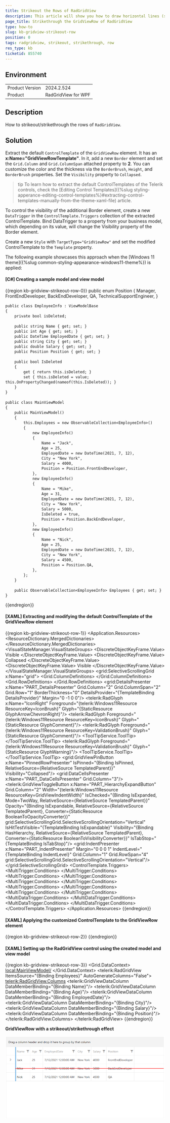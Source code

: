 ```yaml
---
title: Strikeout the Rows of RadGridView
description: This article will show you how to draw horizontal lines (strikeout/strikethrough) accross the RadGridView rows.
page_title: Strikethrough the GridViewRow of RadGridView
type: how-to
slug: kb-gridview-strikeout-row
position: 0
tags: radgridview, strikeout, strikethrough, row
res_type: kb
ticketid: 855740
---
```


## Environment
<table>
	<tbody>
		<tr>
			<td>Product Version</td>
			<td>2024.2.524</td>
		</tr>
		<tr>
			<td>Product</td>
			<td>RadGridView for WPF</td>
		</tr>
	</tbody>
</table>

## Description

How to strikeout/strikethrough the rows of `RadGridView`.

## Solution

Extract the default `ControlTemplate` of the `GridViewRow` element. It has an __x:Name="GridViewRowTemplate"__. In it, add a new `Border` element and set the `Grid.Column` and `Grid.ColumnSpan` attached property to __2__. You can customize the color and the thickness via the `BorderBrush`, `Height`, and `BorderBrush` properties. Set the `Visibility` property to `Collapsed`. 

>tip To learn how to extract the default ControlTemplates of the Telerik controls, check the [Editing Control Templates]({%slug styling-apperance-editing-control-templates%}#extracting-control-templates-manually-from-the-theme-xaml-file) article.

To control the visibility of the additional Border element, create a new `DataTrigger` in the `ControlTemplate.Triggers` collection of the extracted ControlTemplate. Bind DataTrigger to a property from your business model, which depending on its value, will change the Visibility property of the Border element.

Create a new `Style` with `TargetType="GridViewRow"` and set the modified ControlTemplate to the `Template` property.

The following example showcases this approach when the [Windows 11 theme]({%slug common-styling-appearance-windows11-theme%}) is applied:

#### __[C#] Creating a sample model and view model__
{{region kb-gridview-strikeout-row-0}}
    public enum Position
    {
        Manager,
        FrontEndDeveloper,
        BackEndDeveloper,
        QA,
        TechnicalSupportEngineer,
    }

    public class EmployeeInfo : ViewModelBase
    {
        private bool isDeleted;

        public string Name { get; set; }
        public int Age { get; set; }
        public DateTime EmployedDate { get; set; }
        public string City { get; set; }
        public double Salary { get; set; }
        public Position Position { get; set; }

        public bool IsDeleted
        {
            get { return this.isDeleted; }
            set { this.isDeleted = value; this.OnPropertyChanged(nameof(this.IsDeleted)); }
        }
    }

    public class MainViewModel
    {
        public MainViewModel()
        {
            this.Employees = new ObservableCollection<EmployeeInfo>()
            {
                new EmployeeInfo()
                {
                    Name = "Jack",
                    Age = 25,
                    EmployedDate = new DateTime(2021, 7, 12),
                    City = "New York",
                    Salary = 4000,
                    Position = Position.FrontEndDeveloper,
                },
                new EmployeeInfo()
                {
                    Name = "Mike",
                    Age = 31,
                    EmployedDate = new DateTime(2021, 7, 12),
                    City = "New York",
                    Salary = 5000,
                    IsDeleted = true,
                    Position = Position.BackEndDeveloper,
                },
                new EmployeeInfo()
                {
                    Name = "Nick",
                    Age = 25,
                    EmployedDate = new DateTime(2021, 7, 12),
                    City = "New York",
                    Salary = 4500,
                    Position = Position.QA,
                },
            };
        }

        public ObservableCollection<EmployeeInfo> Employees { get; set; }
    }
{{endregion}}

#### __[XAML] Extracting and modifying the default ControlTemplate of the GridViewRow element__
{{region kb-gridview-strikeout-row-1}}
    <Application x:Class="GridViewStrikeoutRow.App"
                 xmlns="http://schemas.microsoft.com/winfx/2006/xaml/presentation"
                 xmlns:x="http://schemas.microsoft.com/winfx/2006/xaml"
                 xmlns:grid="clr-namespace:Telerik.Windows.Controls.GridView;assembly=Telerik.Windows.Controls.GridView"
                 xmlns:telerik="http://schemas.telerik.com/2008/xaml/presentation"
                 StartupUri="MainWindow.xaml">
        <Application.Resources>
            <ResourceDictionary>
                <ResourceDictionary.MergedDictionaries>
                    <ResourceDictionary Source="/Telerik.Windows.Themes.Windows11;component/Themes/System.Windows.xaml"/>
                    <ResourceDictionary Source="/Telerik.Windows.Themes.Windows11;component/Themes/Telerik.Windows.Controls.xaml"/>
                    <ResourceDictionary Source="/Telerik.Windows.Themes.Windows11;component/Themes/Telerik.Windows.Controls.GridView.xaml"/>
                    <ResourceDictionary Source="/Telerik.Windows.Themes.Windows11;component/Themes/Telerik.Windows.Controls.Input.xaml"/>
                </ResourceDictionary.MergedDictionaries>
                <ControlTemplate x:Key="CustomGridViewRowTemplate" TargetType="grid:GridViewRow">
                    <Border BorderBrush="{TemplateBinding BorderBrush}" BorderThickness="{TemplateBinding BorderThickness}">
                        <VisualStateManager.VisualStateGroups>
                            <VisualStateGroup x:Name="SelectionStates">
                                <VisualState x:Name="Unselected"/>
                                <VisualState x:Name="SelectedUnfocused">
                                    <Storyboard>
                                        <ObjectAnimationUsingKeyFrames Duration="0" Storyboard.TargetName="Background_Selected_Unfocused" Storyboard.TargetProperty="Visibility">
                                            <DiscreteObjectKeyFrame KeyTime="0">
                                                <DiscreteObjectKeyFrame.Value>
                                                    <Visibility>Visible</Visibility>
                                                </DiscreteObjectKeyFrame.Value>
                                            </DiscreteObjectKeyFrame>
                                        </ObjectAnimationUsingKeyFrames>
                                        <ObjectAnimationUsingKeyFrames Duration="0" Storyboard.TargetName="Background_Selected" Storyboard.TargetProperty="Visibility">
                                            <DiscreteObjectKeyFrame KeyTime="0">
                                                <DiscreteObjectKeyFrame.Value>
                                                    <Visibility>Collapsed</Visibility>
                                                </DiscreteObjectKeyFrame.Value>
                                            </DiscreteObjectKeyFrame>
                                        </ObjectAnimationUsingKeyFrames>
                                    </Storyboard>
                                </VisualState>
                                <VisualState x:Name="Selected">
                                    <Storyboard>
                                        <ObjectAnimationUsingKeyFrames Duration="0" Storyboard.TargetName="Background_Selected" Storyboard.TargetProperty="Visibility">
                                            <DiscreteObjectKeyFrame KeyTime="0">
                                                <DiscreteObjectKeyFrame.Value>
                                                    <Visibility>Visible</Visibility>
                                                </DiscreteObjectKeyFrame.Value>
                                            </DiscreteObjectKeyFrame>
                                        </ObjectAnimationUsingKeyFrames>
                                    </Storyboard>
                                </VisualState>
                            </VisualStateGroup>
                        </VisualStateManager.VisualStateGroups>
                        <grid:SelectiveScrollingGrid x:Name="grid">
                            <Grid.ColumnDefinitions>
                                <ColumnDefinition Width="Auto"/>
                                <ColumnDefinition Width="Auto"/>
                                <ColumnDefinition Width="Auto"/>
                                <ColumnDefinition/>
                            </Grid.ColumnDefinitions>
                            <Grid.RowDefinitions>
                                <RowDefinition/>
                                <RowDefinition Height="Auto"/>
                                <RowDefinition Height="Auto"/>
                            </Grid.RowDefinitions>
                            <Border x:Name="Background_Main"
                                    Grid.Column="2"
                                    Grid.ColumnSpan="2"
                                    Background="{TemplateBinding Background}"
                                    BorderBrush="{TemplateBinding BorderBrush}"
                                    BorderThickness="{Binding HorizontalGridLinesWidth, RelativeSource={RelativeSource TemplatedParent}, Converter={StaticResource GridLineWidthToThicknessConverter},  ConverterParameter=Bottom}"
                                    Padding="{TemplateBinding Padding}"
                                    Margin="{TemplateBinding Margin}"
                                    VerticalAlignment="{TemplateBinding VerticalContentAlignment}"/>
                            <grid:DetailsPresenter x:Name="PART_DetailsPresenter"
                                                   Grid.Column="2"
                                                   Grid.ColumnSpan="2"
                                                   Grid.Row="1"
                                                   BorderThickness="0"
                                                   DetailsProvider="{TemplateBinding DetailsProvider}"
                                                   Margin="0 -1 0 0"/>
                            <ContentPresenter x:Name="PART_HierarchyChildPresenter"
                                              Grid.Column="2"
                                              Grid.ColumnSpan="2"
                                              Grid.Row="2"
                                              grid:SelectiveScrollingGrid.SelectiveScrollingClip="True"
                                              Margin="0 -1 0 0"
                                              Visibility="{Binding IsExpanded, RelativeSource={RelativeSource TemplatedParent}, Converter={StaticResource BooleanToVisibilityConverter}}"/>
                            <Border
                                    Grid.RowSpan="3"
                                    Width="{telerik:Windows11Resource ResourceKey=GridViewIndentWidth}"
                                    Background="{TemplateBinding Background}"
                                    Visibility="{TemplateBinding RowIndicatorVisibility}"
                                    grid:SelectiveScrollingGrid.SelectiveScrollingOrientation="Vertical"/>
                            <Border x:Name="PART_RowBorder"
                                    Grid.ColumnSpan="4"
                                    Grid.RowSpan="3"
                                    BorderBrush="{TemplateBinding HorizontalGridLinesBrush}"
                                    BorderThickness="{Binding HorizontalGridLinesWidth, RelativeSource={RelativeSource TemplatedParent}, Converter={StaticResource GridLineWidthToThicknessConverter},  ConverterParameter=Bottom}"/>
                            <Border x:Name="Background_Over" Grid.ColumnSpan="4" Background="{TemplateBinding MouseOverBackground}" Visibility="Collapsed" Margin="0 0 0 1"/>
                            <Border x:Name="Background_Selected_Unfocused"
                                    Grid.ColumnSpan="4"
                                    Background="{telerik:Windows11Resource ResourceKey=SelectedUnfocusedBrush}"
                                    Visibility="Collapsed"
                                    Margin="0 0 0 1"/>
                            <Border x:Name="Background_Selected" Grid.ColumnSpan="4" Background="{TemplateBinding SelectedBackground}" Visibility="Collapsed" Margin="0 0 0 1"/>
                            <Border x:Name="PART_IndicatorPresenter"
                                    Grid.RowSpan="3"
                                    Width="{telerik:Windows11Resource ResourceKey=GridViewIndentWidth}"
                                    Background="Transparent"
                                    BorderBrush="{TemplateBinding BorderBrush}"
                                    BorderThickness="0 0 1 1"
                                    VerticalAlignment="Stretch"
                                    Visibility="{TemplateBinding RowIndicatorVisibility}"
                                    grid:SelectiveScrollingGrid.SelectiveScrollingOrientation="Vertical">
                                <Grid>
                                    <Grid x:Name="GridIndicatorPresenter">
                                        <Grid x:Name="NavigatorIndicator" HorizontalAlignment="Center" VerticalAlignment="Center" Visibility="Collapsed">
                                            <telerik:RadGlyph x:Name="IconRight" Foreground="{telerik:Windows11Resource ResourceKey=IconBrush}" Glyph="{StaticResource GlyphArrowChevronRight}"/>
                                        </Grid>
                                        <Grid x:Name="EditIndicator" HorizontalAlignment="Center" VerticalAlignment="Center" Visibility="Collapsed">
                                            <telerik:RadGlyph Foreground="{telerik:Windows11Resource ResourceKey=IconBrush}" Glyph="{StaticResource GlyphComment}"/>
                                        </Grid>
                                        <Grid x:Name="InvalidEditableIndicator" Width="16" Height="16" HorizontalAlignment="Center" VerticalAlignment="Center" Visibility="Collapsed">
                                            <telerik:RadGlyph Foreground="{telerik:Windows11Resource ResourceKey=ValidationBrush}" Glyph="{StaticResource GlyphComment}"/>
                                            <ToolTipService.ToolTip>
                                                <ToolTip Placement="Bottom" Content="{TemplateBinding Errors}" Template="{StaticResource GridViewValidationToolTipTemplate}"/>
                                            </ToolTipService.ToolTip>
                                        </Grid>
                                        <Grid x:Name="ErrorIndicator" Width="16" Height="16" HorizontalAlignment="Center" VerticalAlignment="Center" Visibility="Collapsed">
                                            <telerik:RadGlyph Foreground="{telerik:Windows11Resource ResourceKey=ValidationBrush}" Glyph="{StaticResource GlyphWarning}"/>
                                            <ToolTipService.ToolTip>
                                                <ToolTip Placement="Bottom" Content="{TemplateBinding Errors}" Template="{StaticResource GridViewValidationToolTipTemplate}"/>
                                            </ToolTipService.ToolTip>
                                        </Grid>
                                        <Thumb x:Name="PART_RowResizer" Style="{StaticResource RowGripperStyle}"/>
                                    </Grid>
                                    <grid:GridViewPinButton x:Name="PinnedRowPresenter" IsPinned="{Binding IsPinned, RelativeSource={RelativeSource TemplatedParent}}" Visibility="Collapsed"/>
                                </Grid>
                            </Border>
                            <!--Additional Border element that will be used in the DataTrigger to apply a strikeout/strikethrough effect-->
                            <Border x:Name="Background_Strikeout" BorderBrush="Red" BorderThickness="2" Grid.Column="2" Grid.ColumnSpan="2" Height="2" Visibility="Collapsed" Panel.ZIndex="1"/>
                            <grid:DataCellsPresenter x:Name="PART_DataCellsPresenter" Grid.Column="3"/>
                            <telerik:GridViewToggleButton x:Name="PART_HierarchyExpandButton"
                                                          Grid.Column="2"
                                                          Width="{telerik:Windows11Resource ResourceKey=GridViewIndentWidth}"
                                                          IsChecked="{Binding IsExpanded, Mode=TwoWay, RelativeSource={RelativeSource TemplatedParent}}"
                                                          Opacity="{Binding IsExpandable, RelativeSource={RelativeSource TemplatedParent}, Converter={StaticResource BooleanToOpacityConverter}}"
                                                          grid:SelectiveScrollingGrid.SelectiveScrollingOrientation="Vertical"
                                                          IsHitTestVisible="{TemplateBinding IsExpandable}"
                                                          Visibility="{Binding HasHierarchy, RelativeSource={RelativeSource TemplatedParent}, Converter={StaticResource BooleanToVisibilityConverter}}"
                                                          IsTabStop="{TemplateBinding IsTabStop}"/>
                            <grid:IndentPresenter x:Name="PART_IndentPresenter"
                                                  Margin="0 0 0 1"
                                                  IndentLevel="{TemplateBinding IndentLevel}"
                                                  Grid.Column="1"
                                                  Grid.RowSpan="4"
                                                  grid:SelectiveScrollingGrid.SelectiveScrollingOrientation="Vertical"/>
                            <Border x:Name="Background_Invalid"
                                    Grid.ColumnSpan="4"
                                    grid:SelectiveScrollingGrid.SelectiveScrollingClip="True"
                                    BorderBrush="{telerik:Windows11Resource ResourceKey=ValidationBrush}"
                                    BorderThickness="1"
                                    Visibility="Collapsed"/>
                        </grid:SelectiveScrollingGrid>
                    </Border>
                    <ControlTemplate.Triggers>
                        <MultiTrigger>
                            <MultiTrigger.Conditions>
                                <Condition Property="IsMouseOver" Value="True"/>
                                <Condition Property="DisplayVisualCues" Value="True"/>
                                <Condition Property="IsValid" Value="True"/>
                                <Condition Property="IsSelected" Value="False"/>
                            </MultiTrigger.Conditions>
                            <Setter TargetName="Background_Over" Property="Visibility" Value="Visible"/>
                        </MultiTrigger>
                        <MultiTrigger>
                            <MultiTrigger.Conditions>
                                <Condition Property="IsValid" Value="False"/>
                                <Condition Property="IsInEditMode" Value="False"/>
                                <Condition Property="DisplayVisualCues" Value="True"/>
                            </MultiTrigger.Conditions>
                            <Setter TargetName="Background_Invalid" Property="Visibility" Value="Visible"/>
                            <Setter TargetName="ErrorIndicator" Property="Visibility" Value="Visible"/>
                            <Setter TargetName="Background_Selected_Unfocused" Property="Background" Value="{x:Null}"/>
                            <Setter TargetName="Background_Selected" Property="Background" Value="{x:Null}"/>
                            <Setter TargetName="Background_Main" Property="Visibility" Value="Collapsed"/>
                        </MultiTrigger>
                        <MultiTrigger>
                            <MultiTrigger.Conditions>
                                <Condition Property="IsValid" Value="False"/>
                                <Condition Property="IsInEditMode" Value="True"/>
                                <Condition Property="DisplayVisualCues" Value="True"/>
                            </MultiTrigger.Conditions>
                            <Setter TargetName="Background_Invalid" Property="Visibility" Value="Visible"/>
                            <Setter TargetName="InvalidEditableIndicator" Property="Visibility" Value="Visible"/>
                            <Setter TargetName="Background_Selected_Unfocused" Property="Background" Value="{x:Null}"/>
                            <Setter TargetName="Background_Selected" Property="Background" Value="{x:Null}"/>
                            <Setter TargetName="Background_Main" Property="Visibility" Value="Collapsed"/>
                        </MultiTrigger>
                        <MultiTrigger>
                            <MultiTrigger.Conditions>
                                <Condition Property="IsValid" Value="True"/>
                                <Condition Property="IsInEditMode" Value="True"/>
                            </MultiTrigger.Conditions>
                            <Setter TargetName="EditIndicator" Property="Visibility" Value="Visible"/>
                        </MultiTrigger>
                        <MultiTrigger>
                            <MultiTrigger.Conditions>
                                <Condition Property="IsValid" Value="True"/>
                                <Condition Property="IsCurrent" Value="True"/>
                                <Condition Property="IsInEditMode" Value="False"/>
                            </MultiTrigger.Conditions>
                            <Setter TargetName="NavigatorIndicator" Property="Visibility" Value="Visible"/>
                        </MultiTrigger>
                        <MultiDataTrigger>
                            <MultiDataTrigger.Conditions>
                                <Condition Binding="{Binding IsEnabled, ElementName=PinnedRowPresenter}" Value="True"/>
                                <Condition Binding="{Binding IsMouseOver, ElementName=PART_IndicatorPresenter}" Value="True"/>
                            </MultiDataTrigger.Conditions>
                            <Setter TargetName="GridIndicatorPresenter" Property="Visibility" Value="Collapsed"/>
                            <Setter TargetName="PinnedRowPresenter" Property="Visibility" Value="Visible"/>
                        </MultiDataTrigger>
                        <MultiDataTrigger>
                            <MultiDataTrigger.Conditions>
                                <Condition Binding="{Binding IsPinned, RelativeSource={RelativeSource Self}}" Value="True"/>
                                <Condition Binding="{Binding IsEnabled, ElementName=PinnedRowPresenter}" Value="True"/>
                            </MultiDataTrigger.Conditions>
                            <Setter Property="Background" Value="{telerik:Windows11Resource ResourceKey=StrokeBrush}"/>
                            <Setter TargetName="GridIndicatorPresenter" Property="Visibility" Value="Collapsed"/>
                            <Setter TargetName="PinnedRowPresenter" Property="Visibility" Value="Visible"/>
                        </MultiDataTrigger>
                        <Trigger Property="HorizontalGridLinesWidth" Value="0">
                            <Setter TargetName="PART_DetailsPresenter" Property="Margin" Value="0"/>
                            <Setter TargetName="PART_HierarchyChildPresenter" Property="Margin" Value="0"/>
                            <Setter TargetName="PART_IndentPresenter" Property="Margin" Value="0"/>
                            <Setter TargetName="Background_Over" Property="Margin" Value="0"/>
                            <Setter TargetName="Background_Selected_Unfocused" Property="Margin" Value="0"/>
                            <Setter TargetName="Background_Selected" Property="Margin" Value="0"/>
                        </Trigger>
                        <!--DataTrigger using the value of the IsDeleted property from the EmployeeInfo class to control the Visibility of the additional Border element-->
                        <DataTrigger Binding="{Binding Path=IsDeleted}" Value="True">
                            <Setter TargetName="Background_Strikeout" Property="Visibility" Value="Visible"/>
                            <Setter Property="IsHitTestVisible" Value="False"/>
                        </DataTrigger>
                    </ControlTemplate.Triggers>
                </ControlTemplate>
            </ResourceDictionary>
        </Application.Resources>
    </Application>
{{endregion}}

#### __[XAML] Applying the customized ControlTemplate to the GridViewRow element__
{{region kb-gridview-strikeout-row-2}}
    <Style TargetType="grid:GridViewRow" BasedOn="{StaticResource GridViewRowStyle}">
        <Setter Property="Template" Value="{StaticResource CustomGridViewRowTemplate}"/>
    </Style>
{{endregion}}

#### __[XAML] Setting up the RadGridView control using the created model and view model__
{{region kb-gridview-strikeout-row-3}}
    <Grid>
        <Grid.DataContext>
            <local:MainViewModel/>
        </Grid.DataContext>
        <telerik:RadGridView ItemsSource="{Binding Employees}" AutoGenerateColumns="False">
            <telerik:RadGridView.Columns>
                <telerik:GridViewDataColumn DataMemberBinding="{Binding Name}"/>
                <telerik:GridViewDataColumn DataMemberBinding="{Binding Age}"/>
                <telerik:GridViewDataColumn DataMemberBinding="{Binding EmployedDate}"/>
                <telerik:GridViewDataColumn DataMemberBinding="{Binding City}"/>
                <telerik:GridViewDataColumn DataMemberBinding="{Binding Salary}"/>
                <telerik:GridViewDataColumn DataMemberBinding="{Binding Position}"/>
            </telerik:RadGridView.Columns>
        </telerik:RadGridView>
    </Grid>
{{endregion}}

__GridViewRow with a strikeout/strikethrough effect__

![GridViewRow with a strikeout/strikethrough effect](images/kb-gridview-strikeout-row-0.png)

